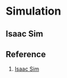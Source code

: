 # Simulation

## Isaac Sim

## Reference
1. [Isaac Sim](https://docs.omniverse.nvidia.com/isaacsim/latest/index.html#what-is-isaac-sim)
